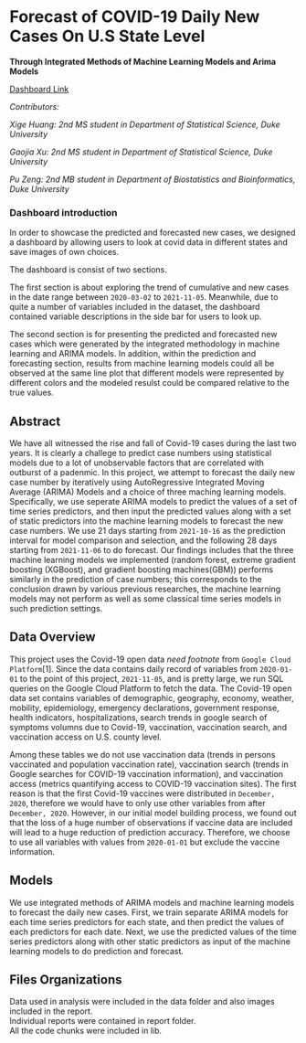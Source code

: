 # Forecast of COVID-19 Daily New Cases On U.S State Level
**Through Integrated Methods of Machine Learning Models and Arima Models**


[Dashboard Link](https://share.streamlit.io/puzeng/biostat823_final_project_streamlit/main/Streamlit_Dashboard.py)

*Contributors:*  

*Xige Huang:* *2nd MS student in Department of Statistical Science, Duke University*

*Gaojia Xu:*     *2nd MS student in Department of Statistical Science, Duke University*

*Pu Zeng:*       *2nd MB student in Department of Biostatistics and Bioinformatics, Duke University*  




### Dashboard introduction

In order to showcase the predicted and forecasted new cases, we designed a dashboard by allowing users to look at covid data in different states and save images of own choices.  

The dashboard is consist of two sections.  

The first section is about exploring the trend of cumulative and new cases in the date range between `2020-03-02` to `2021-11-05`. Meanwhile, due to quite a number of variables included in the dataset, the dashboard contained variable descriptions in the side bar for users to look up.  

The second section is for presenting the predicted and forecasted new cases which were generated by the integrated methodology in machine learning and ARIMA models. In addition, within the prediction and forecasting section, results from machine learning models could all be observed at the same line plot that different models were represented by different colors and the modeled resulst could be compared relative to the true values.  


## Abstract

We have all witnessed the rise and fall of Covid-19 cases during the last two years. It is clearly a challege to predict case numbers using statistical models due to a lot of unobservable factors that are correlated with outburst of a padenmic. In this project, we attempt to forecast the daily new case number by iteratively using AutoRegressive Integrated Moving Average (ARIMA) Models and a choice of three maching learning models. Specifically, we use seperate ARIMA models to predict the values of a set of time series predictors, and then input the predicted values along with a set of static predictors into the machine learning models to forecast the new case numbers. We use 21 days starting from `2021-10-16` as the prediction interval for model comparison and selection, and the following 28 days starting from `2021-11-06` to do forecast. Our findings includes that the three machine learning models we implemented (random forest, extreme gradient boosting (XGBoost), and gradient boosting machines(GBM)) performs similarly in the prediction of case numbers; this corresponds to the conclusion drawn by various previous researches, the machine learning models may not perform as well as some classical time series models in such prediction settings.

## Data Overview

This project uses the Covid-19 open data _need footnote_ from `Google Cloud Platform`[1]. Since the data contains daily record of variables from `2020-01-01` to the point of this project, `2021-11-05`, and is pretty large, we run SQL queries on the Google Cloud Platform to fetch the data. The Covid-19 open data set contains variables of demographic, geography, economy, weather, mobility, epidemiology, emergency declarations, government response, health indicators, hospitalizations, search trends in google search of symptoms volumns due to Covid-19, vaccination, vaccination search, and vaccination access on U.S. county level.  

Among these tables we do not use vaccination data (trends in persons vaccinated and population vaccination rate), vaccination search (trends in Google searches for COVID-19 vaccination information), and vaccination access (metrics quantifying access to COVID-19 vaccination sites). The first reason is that the first Covid-19 vaccines were distributed in `December, 2020`, therefore we would have to only use other variables from after `December, 2020`. However, in our initial model building process, we found out that the loss of a huge number of observations if vaccine data are included will lead to a huge reduction of prediction accuracy. Therefore, we choose to use all variables with values from `2020-01-01` but exclude the vaccine information.
 
 
 ## Models

We use integrated methods of ARIMA models and machine learning models to forecast the daily new cases. First, we train separate ARIMA models for each time series predictors for each state, and then predict the values of each predictors for each date. Next, we use the predicted values of the time series predictors along with other static predictors as input of the machine learning models to do prediction and forecast.
 
 ## Files Organizations
 Data used in analysis were included in the data folder and also images included in the report.  
 Individual reports were contained in report folder.  
 All the code chunks were included in lib.  
 
